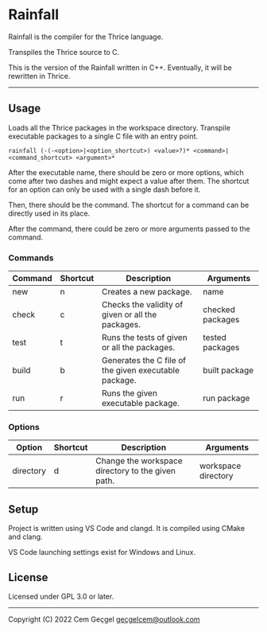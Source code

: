 # Rainfall

Rainfall is the compiler for the Thrice language.

Transpiles the Thrice source to C.

This is the version of the Rainfall written in C++. Eventually, it will be
rewritten in Thrice.

---

## Usage

Loads all the Thrice packages in the workspace directory. Transpile executable
packages to a single C file with an entry point.

`rainfall (-(-<option>|<option_shortcut>) <value>?)* <command>|<command_shortcut> <argument>*`

After the executable name, there should be zero or more options, which come
after two dashes and might expect a value after them. The shortcut for an option
can only be used with a single dash before it.

Then, there should be the command. The shortcut for a command can be directly
used in its place.

After the command, there could be zero or more arguments passed to the command.

### Commands

| Command | Shortcut | Description                                           | Arguments        |
| ------- | -------- | ----------------------------------------------------- | ---------------- |
| new     | n        | Creates a new package.                                | name             |
| check   | c        | Checks the validity of given or all the packages.     | checked packages |
| test    | t        | Runs the tests of given or all the packages.          | tested packages  |
| build   | b        | Generates the C file of the given executable package. | built package    |
| run     | r        | Runs the given executable package.                    | run package      |

### Options

| Option    | Shortcut | Description                                       | Arguments           |
| --------- | -------- | ------------------------------------------------- | ------------------- |
| directory | d        | Change the workspace directory to the given path. | workspace directory |

## Setup

Project is written using VS Code and clangd. It is compiled using CMake and
clang.

VS Code launching settings exist for Windows and Linux.

## License

Licensed under GPL 3.0 or later.

---

Copyright (C) 2022 Cem Geçgel <gecgelcem@outlook.com>
